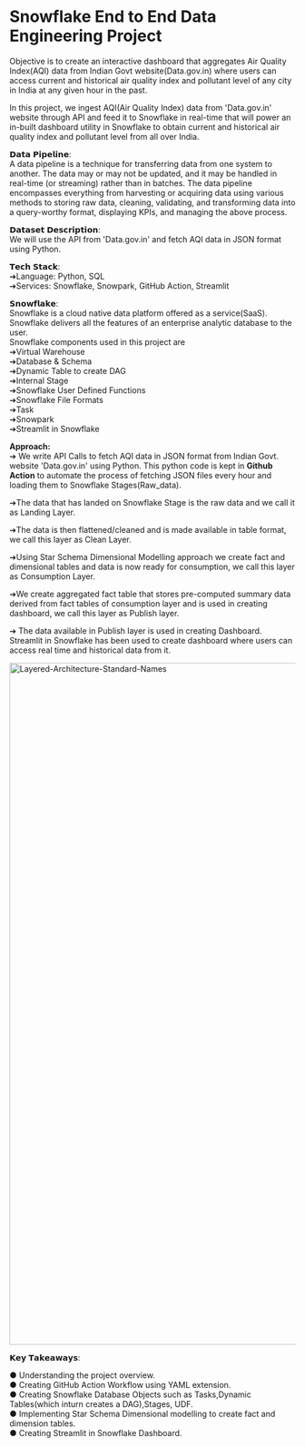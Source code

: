 # Snowflake End to End Data Engineering Project
Objective is to create an interactive dashboard that aggregates Air Quality Index(AQI) data from Indian Govt website(Data.gov.in) where users can access current and historical  air quality index and pollutant level of any city in India at any given hour in the past.

In this project, we ingest AQI(Air Quality Index) data from 'Data.gov.in' website through API and feed it to Snowflake in real-time that will power an in-built dashboard utility in Snowflake to obtain current and historical air quality index and pollutant level from all over India.

𝗗𝗮𝘁𝗮 𝗣𝗶𝗽𝗲𝗹𝗶𝗻𝗲:<br />
A data pipeline is a technique for transferring data from one system to another. The data may or may not be updated, and it may be handled in real-time (or streaming) rather than in batches. The data pipeline encompasses everything from harvesting or acquiring data using various methods to storing raw data, cleaning, validating, and transforming data into a query-worthy format, displaying KPIs, and managing the above process.

𝗗𝗮𝘁𝗮𝘀𝗲𝘁 𝗗𝗲𝘀𝗰𝗿𝗶𝗽𝘁𝗶𝗼𝗻:<br />
We will use the API from 'Data.gov.in' and fetch AQI data in JSON format using Python.

𝗧𝗲𝗰𝗵 𝗦𝘁𝗮𝗰𝗸:<br />
➔Language: Python, SQL<br />
➔Services: Snowflake, Snowpark, GitHub Action, Streamlit<br />

𝗦𝗻𝗼𝘄𝗳𝗹𝗮𝗸𝗲:<br />
Snowflake is a cloud native data platform offered as a service(SaaS). Snowflake delivers all the features of an enterprise analytic database to the user. <br />
Snowflake components used in this project are<br />
➔Virtual Warehouse<br />
➔Database & Schema<br />
➔Dynamic Table to create DAG<br />
➔Internal Stage<br />
➔Snowflake User Defined Functions<br />
➔Snowflake File Formats<br />
➔Task<br />
➔Snowpark<br />
➔Streamlit in Snowflake<br />

<strong>Approach:</strong><br />
➔ We write API Calls to fetch AQI data in JSON format from Indian Govt. website 'Data.gov.in' using Python. This python code is kept in **Github Action** to automate the process of fetching JSON files every hour and loading them to Snowflake Stages(Raw_data).<br />

➔The data that has landed on Snowflake Stage is the raw data and we call it as Landing Layer.<br />

➔The data is then flattened/cleaned and is made available in table format, we call this layer as Clean Layer.<br />

➔Using Star Schema Dimensional Modelling approach we create fact and dimensional tables and data is now ready for consumption, we call this layer as Consumption Layer.<br />

➔We create aggregated fact table that stores pre-computed summary data derived from fact tables of consumption layer and is used in creating dashboard, we call this layer as Publish layer.<br />

➔ The data available in Publish layer is used in creating Dashboard. Streamlit in Snowflake has been used to create dashboard where users can access real time and historical data from it.<br />

<img width="1202" alt="Layered-Architecture-Standard-Names" src="https://github.com/user-attachments/assets/f0be8be0-a91f-4232-8f9b-47de54b59044"> <br />


𝗞𝗲𝘆 𝗧𝗮𝗸𝗲𝗮𝘄𝗮𝘆𝘀:<br />

● Understanding the project overview.<br />
● Creating GitHub Action Workflow using YAML extension.<br />
● Creating Snowflake Database Objects such as Tasks,Dynamic Tables(which inturn creates a DAG),Stages, UDF.<br />
● Implementing Star Schema Dimensional modelling to create fact and dimension tables.<br />
● Creating Streamlit in Snowflake Dashboard.<br />









